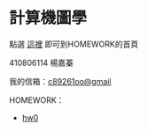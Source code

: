 # 計算機圖學
點選 [這裡](https://zhen9777.github.io/CGhws/) 即可到HOMEWORK的首頁

410806114 楊嘉蓁

我的信箱：[c89261oo@gmail](c89261oo@gmail.com)



HOMEWORK：

- [hw0](https://zhen9777.github.io/CGhws/hw0.html)